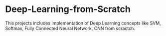# Deep-Learning-from-Scratch
This projects includes implementation of Deep Learning concepts like SVM, Softmax, Fully Connected Neural Network, CNN from scractch.
